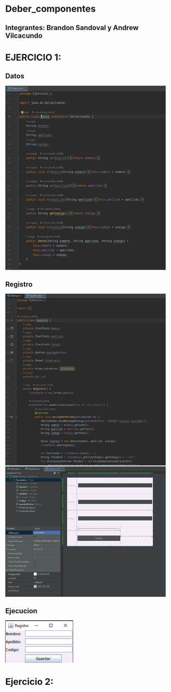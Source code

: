 # Deber_componentes
## Integrantes: Brandon Sandoval y Andrew Vilcacundo


# EJERCICIO 1:

## Datos
![](datos.png)
## Registro
![](registro1.png)
![](registro2.png)
## Ejecucion
![](registro3.png)



# Ejercicio 2:


